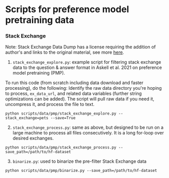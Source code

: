 # Scripts for preference model pretraining data

### Stack Exchange
Note: Stack Exchange Data Dump has a license requiring the addition of author's and links to the original material, see more [here](https://archive.org/details/stackexchange).

1) `stack_exchange_explore.py`: example script for filtering stack exchange data to the question & answer format in Askell et al. 2021 on preference model pretraining (PMP).

To run this code (from scratch including data download and faster processing), do the following:
Identify the raw data directory you're hoping to process, `ex_data_url`, and related data variables (further string optimizations can be added).
The script will pull raw data if you need it, uncompress it, and process the file to text.

```shell
python scripts/data/pmp/stack_exchange_explore.py --stack_exchange=pets --save=True
```

2) `stack_exchange_process.py`: same as above, but designed to be run on a large machine to process all files consecutively.
It is a long for-loop over desired exchanges.

```shell
python scripts/data/pmp/stack_exchange_process.py --save_path=/path/to/hf-dataset
```

3) `binarize.py`: used to binarize the pre-filter Stack Exchange data
```shell
python scripts/data/pmp/binarize.py --save_path=/path/to/hf-dataset
```